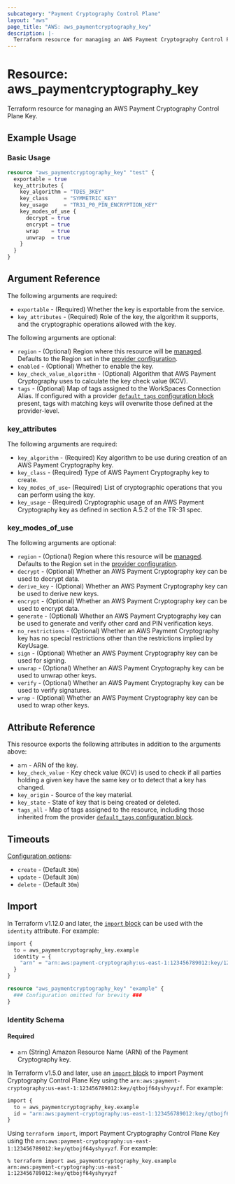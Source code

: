 ```yaml
---
subcategory: "Payment Cryptography Control Plane"
layout: "aws"
page_title: "AWS: aws_paymentcryptography_key"
description: |-
  Terraform resource for managing an AWS Payment Cryptography Control Plane Key.
---
```

# Resource: aws_paymentcryptography_key

Terraform resource for managing an AWS Payment Cryptography Control Plane Key.

## Example Usage

### Basic Usage

```terraform
resource "aws_paymentcryptography_key" "test" {
  exportable = true
  key_attributes {
    key_algorithm = "TDES_3KEY"
    key_class     = "SYMMETRIC_KEY"
    key_usage     = "TR31_P0_PIN_ENCRYPTION_KEY"
    key_modes_of_use {
      decrypt = true
      encrypt = true
      wrap    = true
      unwrap  = true
    }
  }
}
```

## Argument Reference

The following arguments are required:

* `exportable` - (Required) Whether the key is exportable from the service.
* `key_attributes` - (Required) Role of the key, the algorithm it supports, and the cryptographic operations allowed with the key.

The following arguments are optional:

* `region` - (Optional) Region where this resource will be [managed](https://docs.aws.amazon.com/general/latest/gr/rande.html#regional-endpoints). Defaults to the Region set in the [provider configuration](https://registry.terraform.io/providers/hashicorp/aws/latest/docs#aws-configuration-reference).
* `enabled` - (Optional) Whether to enable the key.
* `key_check_value_algorithm` - (Optional) Algorithm that AWS Payment Cryptography uses to calculate the key check value (KCV).
* `tags` - (Optional) Map of tags assigned to the WorkSpaces Connection Alias. If configured with a provider [`default_tags` configuration block](https://registry.terraform.io/providers/hashicorp/aws/latest/docs#default_tags-configuration-block) present, tags with matching keys will overwrite those defined at the provider-level.

### key_attributes

The following arguments are required:

* `key_algorithm` - (Required) Key algorithm to be use during creation of an AWS Payment Cryptography key.
* `key_class` - (Required) Type of AWS Payment Cryptography key to create.
* `key_modes_of_use`- (Required) List of cryptographic operations that you can perform using the key.
* `key_usage` - (Required) Cryptographic usage of an AWS Payment Cryptography key as defined in section A.5.2 of the TR-31 spec.

### key_modes_of_use

The following arguments are optional:

* `region` - (Optional) Region where this resource will be [managed](https://docs.aws.amazon.com/general/latest/gr/rande.html#regional-endpoints). Defaults to the Region set in the [provider configuration](https://registry.terraform.io/providers/hashicorp/aws/latest/docs#aws-configuration-reference).
* `decrypt` - (Optional) Whether an AWS Payment Cryptography key can be used to decrypt data.
* `derive_key` - (Optional) Whether an AWS Payment Cryptography key can be used to derive new keys.
* `encrypt` - (Optional) Whether an AWS Payment Cryptography key can be used to encrypt data.
* `generate` - (Optional) Whether an AWS Payment Cryptography key can be used to generate and verify other card and PIN verification keys.
* `no_restrictions` - (Optional) Whether an AWS Payment Cryptography key has no special restrictions other than the restrictions implied by KeyUsage.
* `sign` - (Optional) Whether an AWS Payment Cryptography key can be used for signing.
* `unwrap` - (Optional) Whether an AWS Payment Cryptography key can be used to unwrap other keys.
* `verify` - (Optional) Whether an AWS Payment Cryptography key can be used to verify signatures.
* `wrap` - (Optional) Whether an AWS Payment Cryptography key can be used to wrap other keys.

## Attribute Reference

This resource exports the following attributes in addition to the arguments above:

* `arn` - ARN of the key.
* `key_check_value` - Key check value (KCV) is used to check if all parties holding a given key have the same key or to detect that a key has changed.
* `key_origin` - Source of the key material.
* `key_state` - State of key that is being created or deleted.
* `tags_all` - Map of tags assigned to the resource, including those inherited from the provider [`default_tags` configuration block](https://registry.terraform.io/providers/hashicorp/aws/latest/docs#default_tags-configuration-block).

## Timeouts

[Configuration options](https://developer.hashicorp.com/terraform/language/resources/syntax#operation-timeouts):

* `create` - (Default `30m`)
* `update` - (Default `30m`)
* `delete` - (Default `30m`)

## Import

In Terraform v1.12.0 and later, the [`import` block](https://developer.hashicorp.com/terraform/language/import) can be used with the `identity` attribute. For example:

```terraform
import {
  to = aws_paymentcryptography_key.example
  identity = {
    "arn" = "arn:aws:payment-cryptography:us-east-1:123456789012:key/1234abcd-12ab-34cd-56ef-1234567890ab"
  }
}

resource "aws_paymentcryptography_key" "example" {
  ### Configuration omitted for brevity ###
}
```

### Identity Schema

#### Required

- `arn` (String) Amazon Resource Name (ARN) of the Payment Cryptography key.

In Terraform v1.5.0 and later, use an [`import` block](https://developer.hashicorp.com/terraform/language/import) to import Payment Cryptography Control Plane Key using the `arn:aws:payment-cryptography:us-east-1:123456789012:key/qtbojf64yshyvyzf`. For example:

```terraform
import {
  to = aws_paymentcryptography_key.example
  id = "arn:aws:payment-cryptography:us-east-1:123456789012:key/qtbojf64yshyvyzf"
}
```

Using `terraform import`, import Payment Cryptography Control Plane Key using the `arn:aws:payment-cryptography:us-east-1:123456789012:key/qtbojf64yshyvyzf`. For example:

```console
% terraform import aws_paymentcryptography_key.example arn:aws:payment-cryptography:us-east-1:123456789012:key/qtbojf64yshyvyzf
```
